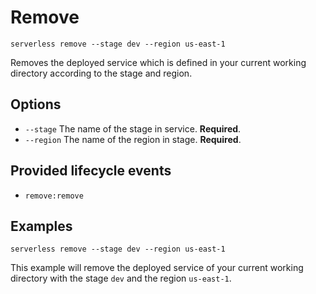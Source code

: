 # Remove

```
serverless remove --stage dev --region us-east-1
```

Removes the deployed service which is defined in your current working directory according to the stage and region.

## Options
- `--stage` The name of the stage in service. **Required**.
- `--region` The name of the region in stage. **Required**.

## Provided lifecycle events
- `remove:remove`

## Examples

```
serverless remove --stage dev --region us-east-1
```

This example will remove the deployed service of your current working directory with the stage `dev` and the region `us-east-1`.
